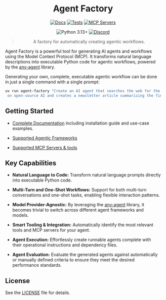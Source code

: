 <div align="center">

# Agent Factory

[![Docs](https://github.com/mozilla-ai/agent-factory/actions/workflows/docs.yml/badge.svg)](https://github.com/mozilla-ai/agent-factory/actions/workflows/docs.yml/)
[![Tests](https://github.com/mozilla-ai/agent-factory/actions/workflows/tests.yaml/badge.svg)](https://github.com/mozilla-ai/agent-factory/actions/workflows/tests.yaml/)
[![MCP Servers](https://github.com/mozilla-ai/agent-factory/actions/workflows/mcp-tests.yaml/badge.svg)](https://github.com/mozilla-ai/agent-factory/actions/workflows/mcp-tests.yaml/)

![Python 3.13+](https://img.shields.io/badge/python-3.13%2B-blue.svg)
<a href="https://discord.gg/4gf3zXrQUc">
    <img src="https://img.shields.io/static/v1?label=Chat%20on&message=Discord&color=blue&logo=Discord&style=flat-square" alt="Discord">
</a>

> A factory for automatically creating agentic workflows.

</div>

Agent Factory is a powerful tool for generating AI agents and workflows using the Model Context Protocol (MCP).
It transforms natural language descriptions into executable Python code for agentic workflows,
powered by the [any-agent](https://github.com/mozilla-ai/any-agent) library.

Generating your own, complete, executable agentic workflow can be done in just a single command with a single prompt:

```bash
uv run agent-factory "Create an AI agent that searches the web for the latest news
 on open-source AI and creates a newsletter article summarizing the findings."
```

## Getting Started

- [Complete Documentation](https://mozilla-ai.github.io/agent-factory/) including installation guide and use-case examples.

- [Supported Agentic Frameworks](https://mozilla-ai.github.io/any-agent)

- [Supported MCP Servers & tools](https://mozilla-ai.github.io/agent-factory/user-guide/mcp-servers/)

## Key Capabilities

* **Natural Language to Code:** Transform natural language prompts directly into executable Python code.

* **Multi-Turn and One-Shot Workflows:** Support for both multi-turn conversations and one-shot tasks, enabling flexible
  interaction patterns.

* **Model Provider-Agnostic:** By leveraging the [any-agent](https://github.com/mozilla-ai/any-agent) library, it becomes trivial to switch across different agent frameworks and models.

* **Smart Tooling & Integration:** Automatically identify the most relevant tools and MCP servers for your agent.

* **Agent Execution:** Effortlessly create runnable agents complete with their operational instructions and dependency
  files.

* **Agent Evaluation:** Evaluate the generated agents against automatically or manually defined criteria to ensure they
  meet the desired performance standards.


## License

See the [LICENSE](LICENSE) file for details.

